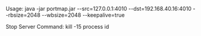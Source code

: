Usage:
	java -jar portmap.jar --src=127.0.0.1:4010 --dst=192.168.40.16:4010 --rbsize=2048 --wbsize=2048 --keepalive=true
	
Stop Server Command:
	kill -15 process id
